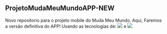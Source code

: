 ## ProjetoMudaMeuMundoAPP-NEW
Novo repositorio para o projeto mobile do Muda Meu Mundo.
Aqui, Faremos a versão definitiva do APP! Usando as tecnologias de:
<img src="{https://img.shields.io/badge/Ionic-3880FF?style=for-the-badge&logo=ionic&logoColor=white}" /> e <img src="{https://img.shields.io/badge/React-20232A?style=for-the-badge&logo=react&logoColor=61DAFB}" />
